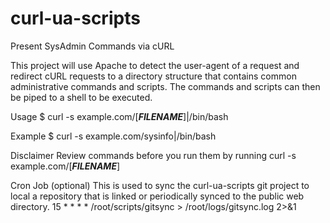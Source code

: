 # curl-ua-scripts
Present SysAdmin Commands via cURL

This project will use Apache to detect the user-agent of a request and redirect cURL requests to a directory structure that contains common administrative commands and scripts. The commands and scripts can then be piped to a shell to be executed. 

Usage
$ curl -s example.com/[***FILENAME***]|/bin/bash

Example
$ curl -s example.com/sysinfo|/bin/bash

Disclaimer
Review commands before you run them by running curl -s example.com/[***FILENAME***]

Cron Job (optional)
This is used to sync the curl-ua-scripts git project to local a repository that is linked or periodically synced to the public web directory. 
15 * * * * /root/scripts/gitsync > /root/logs/gitsync.log 2>&1
